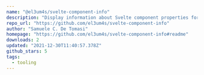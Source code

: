 ```yaml
---
name: "@el3um4s/svelte-component-info"
description: "Display information about Svelte component properties for documentation."
repo_url: "https://github.com/el3um4s/svelte-component-info"
author: "Samuele C. De Tomasi"
homepage: "https://github.com/el3um4s/svelte-component-info#readme"
downloads: 2
updated: "2021-12-30T11:40:57.378Z"
github_stars: 5
tags: 
  - tooling
---
```

